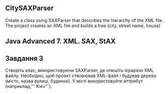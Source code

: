 ## CitySAXParser
Create a class using SAXParser that describes the hierarchy of the XML file. The project creates an XML file and builds a tree (city, street name, house)
## Java Advanced 7. XML. SAX, StAX
## Завдання 3

Створіть клас, використовуючи SAXParser, де опишіть ієрархію XML файлу. Необхідно, щоб проект створював XML-файл і будував дерево (місто, назва вулиці, будинок). У місті використовуйте аттрибут (наприклад,''' <city size=”big>Kiev</city>''').
